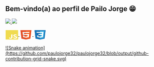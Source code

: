 ## Bem-vindo(a) ao perfil de Pailo Jorge 😁

 <div>
   <a href="https://github.com/paulojorge32">
   <img height="180em" src="https://github-readme-stats.vercel.app/api?username=paulojorge32&show_icons=true&theme=tokyonight&include_all_commits=true&count_private=true"/>
   <img height="180em" src="https://github-readme-stats.vercel.app/api/top-langs/?username=paulojorge32&layout=compact&langs_count=6&theme=tokyonight"/>

</div>
<div style="display: inline_block"><br>
  <img align="center" alt="Js" height="30" width="40" src="https://raw.githubusercontent.com/devicons/devicon/master/icons/javascript/javascript-plain.svg">
  <img align="center" alt="HTML" height="30" width="40" src="https://raw.githubusercontent.com/devicons/devicon/master/icons/html5/html5-original.svg">
  <img align="center" alt="CSS" height="30" width="40" src="https://raw.githubusercontent.com/devicons/devicon/master/icons/css3/css3-original.svg">
</div>
 
 <br>
<div>  
  ![Snake animation] (https://github.com/paulojorge32/paulojorge32/blob/output/github-contribution-grid-snake.svg)

  </div>
